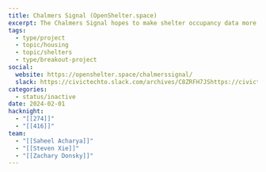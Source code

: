 ```yaml
---
title: Chalmers Signal (OpenShelter.space)
excerpt: The Chalmers Signal hopes to make shelter occupancy data more accessible and faster to communicate among shelters in Toronto. It is an internet connected device that publishes real-time occupancy data amongst shelters around Toronto!
tags:
  - type/project
  - topic/housing
  - topic/shelters
  - type/breakout-project
social:
  website: https://openshelter.space/chalmerssignal/
  slack: https://civictechto.slack.com/archives/C8ZRFH7JShttps://civictechto.slack.com/archives/C8ZRFH7JS
categories:
  - status/inactive
date: 2024-02-01
hacknight:
  - "[[274]]"
  - "[[416]]"
team:
  - "[[Saheel Acharya]]"
  - "[[Steven Xie]]"
  - "[[Zachary Donsky]]"
---
```

